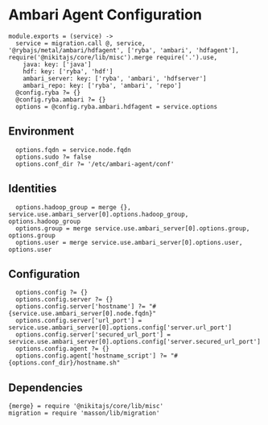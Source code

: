 
# Ambari Agent Configuration

    module.exports = (service) ->
      service = migration.call @, service, '@rybajs/metal/ambari/hdfagent', ['ryba', 'ambari', 'hdfagent'], require('@nikitajs/core/lib/misc').merge require('.').use,
        java: key: ['java']
        hdf: key: ['ryba', 'hdf']
        ambari_server: key: ['ryba', 'ambari', 'hdfserver']
        ambari_repo: key: ['ryba', 'ambari', 'repo']
      @config.ryba ?= {}
      @config.ryba.ambari ?= {}
      options = @config.ryba.ambari.hdfagent = service.options

## Environment

      options.fqdn = service.node.fqdn
      options.sudo ?= false
      options.conf_dir ?= '/etc/ambari-agent/conf'

## Identities

      options.hadoop_group = merge {}, service.use.ambari_server[0].options.hadoop_group, options.hadoop_group
      options.group = merge service.use.ambari_server[0].options.group, options.group
      options.user = merge service.use.ambari_server[0].options.user, options.user

## Configuration

      options.config ?= {}
      options.config.server ?= {}
      options.config.server['hostname'] ?= "#{service.use.ambari_server[0].node.fqdn}"
      options.config.server['url_port'] = service.use.ambari_server[0].options.config['server.url_port']
      options.config.server['secured_url_port'] = service.use.ambari_server[0].options.config['server.secured_url_port']
      options.config.agent ?= {}
      options.config.agent['hostname_script'] ?= "#{options.conf_dir}/hostname.sh"

## Dependencies

    {merge} = require '@nikitajs/core/lib/misc'
    migration = require 'masson/lib/migration'
